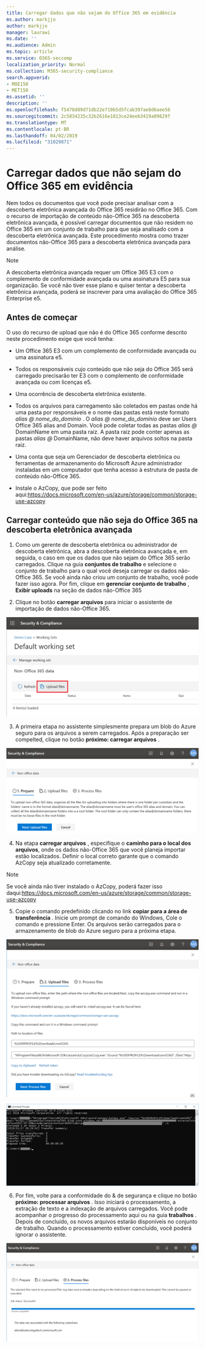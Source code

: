 ```yaml
---
title: Carregar dados que não sejam do Office 365 em evidência
ms.author: markjjo
author: markjjo
manager: laurawi
ms.date: ''
ms.audience: Admin
ms.topic: article
ms.service: O365-seccomp
localization_priority: Normal
ms.collection: M365-security-compliance
search.appverid:
- MOE150
- MET150
ms.assetid: ''
description: ''
ms.openlocfilehash: f5478d89d71db22e710b5d5fcab397ae8d6aee56
ms.sourcegitcommit: 2c5834235c32b2616e1813ce24eeb3419a09629f
ms.translationtype: MT
ms.contentlocale: pt-BR
ms.lasthandoff: 04/02/2019
ms.locfileid: "31029871"
---
```

# <a name="load-non-office-365-data-into-evidence"></a>Carregar dados que não sejam do Office 365 em evidência

Nem todos os documentos que você pode precisar analisar com a descoberta eletrônica avançada do Office 365 residirão no Office 365. Com o recurso de importação de conteúdo não-Office 365 na descoberta eletrônica avançada, é possível carregar documentos que não residem no Office 365 em um conjunto de trabalho para que seja analisado com a descoberta eletrônica avançada. Este procedimento mostra como trazer documentos não-Office 365 para a descoberta eletrônica avançada para análise.

>[!Note]
>A descoberta eletrônica avançada requer um Office 365 E3 com o complemento de conformidade avançada ou uma assinatura E5 para sua organização. Se você não tiver esse plano e quiser tentar a descoberta eletrônica avançada, poderá se inscrever para uma avaliação do Office 365 Enterprise e5.

## <a name="before-you-begin"></a>Antes de começar
O uso do recurso de upload que não é do Office 365 conforme descrito neste procedimento exige que você tenha:

- Um Office 365 E3 com um complemento de conformidade avançada ou uma assinatura e5.

- Todos os responsáveis cujo conteúdo que não seja do Office 365 será carregado precisarão ter E3 com o complemento de conformidade avançada ou com licenças e5.

- Uma ocorrência de descoberta eletrônica existente.

- Todos os arquivos para carregamento são coletados em pastas onde há uma pasta por responsáveis e o nome das pastas está neste formato *alias @ nome_do_domínio* . O *alias @ nome_do_domínio* deve ser Users Office 365 alias and Domain. Você pode coletar todas as pastas *alias @* DomainName em uma pasta raiz. A pasta raiz pode conter apenas as pastas *alias @* DomainName, não deve haver arquivos soltos na pasta raiz.

- Uma conta que seja um Gerenciador de descoberta eletrônica ou ferramentas de armazenamento do Microsoft Azure administrador instaladas em um computador que tenha acesso à estrutura de pasta de conteúdo não-Office 365.

- Instale o AzCopy, que pode ser feito aqui:https://docs.microsoft.com/en-us/azure/storage/common/storage-use-azcopy

## <a name="upload-non-office-365-content-into-advanced-ediscovery"></a>Carregar conteúdo que não seja do Office 365 na descoberta eletrônica avançada

1. Como um gerente de descoberta eletrônica ou administrador de descoberta eletrônica, abra a descoberta eletrônica avançada e, em seguida, o caso em que os dados que não sejam do Office 365 serão carregados.  Clique na guia **conjuntos de trabalho** e selecione o conjunto de trabalho para o qual você deseja carregar os dados não-Office 365.  Se você ainda não criou um conjunto de trabalho, você pode fazer isso agora.  Por fim, clique em **gerenciar conjunto de trabalho** , **Exibir uploads** na seção de dados não-Office 365

2. Clique no botão **carregar arquivos** para iniciar o assistente de importação de dados não-Office 365.

![Carregar arquivos](../media/574f4059-4146-4058-9df3-ec97cf28d7c7.png)

3. A primeira etapa no assistente simplesmente prepara um blob do Azure seguro para os arquivos a serem carregados.  Após a preparação ser compelted, clique no botão **próximo: carregar arquivos** .

![Não-Office 365 Import-Prepare](../media/0670a347-a578-454a-9b3d-e70ef47aec57.png)
 
4. Na etapa **carregar arquivos** , especifique o **caminho para o local dos arquivos**, onde os dados não-Office 365 que você planeja importar estão localizados.  Definir o local correto garante que o comando AzCopy seja atualizado corretamente.

> [!NOTE]
> Se você ainda não tiver instalado o AzCopy, poderá fazer isso daqui:https://docs.microsoft.com/en-us/azure/storage/common/storage-use-azcopy

5. Copie o comando predefinido clicando no link **copiar para a área de transferência** . Inicie um prompt de comando do Windows, Cole o comando e pressione Enter.  Os arquivos serão carregados para o armazenamento de blob do Azure seguro para a próxima etapa.

![Arquivos não-Office 365 Import-upload](../media/3ea53b5d-7f9b-4dfc-ba63-90a38c14d41a.png)

![Importação de AzCopy não-Office 365](../media/504e2dbe-f36f-4f36-9b08-04aea85d8250.png)

6. Por fim, volte para a conformidade do & de segurança e clique no botão **próximo: processar arquivos** .  Isso iniciará o processamento, a extração de texto e a indexação de arquivos carregados.  Você pode acompanhar o progresso do processamento aqui ou na guia **trabalhos** .  Depois de concluído, os novos arquivos estarão disponíveis no conjunto de trabalho.  Quando o processamento estiver concluído, você poderá ignorar o assistente.

![Arquivos de processo de importação e não-Office 365](../media/218b1545-416a-4a9f-9b25-3b70e8508f67.png)

